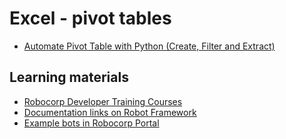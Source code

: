 # Excel - pivot tables

- [Automate Pivot Table with Python (Create, Filter and Extract)](https://towardsdatascience.com/automate-excel-with-python-pivot-table-899eab993966)

## Learning materials

- [Robocorp Developer Training Courses](https://robocorp.com/docs/courses)
- [Documentation links on Robot Framework](https://robocorp.com/docs/languages-and-frameworks/robot-framework)
- [Example bots in Robocorp Portal](https://robocorp.com/portal)
